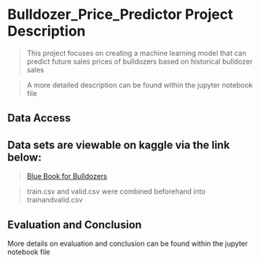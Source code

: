 # Bulldozer_Price_Predictor Project Description

>This project focuses on creating a machine learning model that can predict future sales prices of bulldozers based on historical bulldozer sales

>A more detailed description can be found within the jupyter notebook file

## Data Access

## Data sets are viewable on kaggle via the link below:

>[Blue Book for Bulldozers](https://www.kaggle.com/competitions/bluebook-for-bulldozers/data)

> train.csv and valid.csv were combined beforehand into trainandvalid.csv

## Evaluation and Conclusion

More details on evaluation and conclusion can be found within the jupyter notebook file
